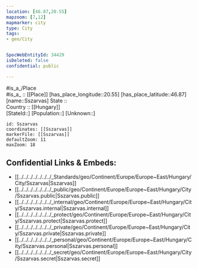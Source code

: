 ```yaml
---
location: [46.87,20.55] 
mapzoom: [7,12] 
mapmarker: city 
type: City
tags:
- geo/City


SpocWebEntityId: 34429
isDeleted: false
confidential: public

---
```

#is_a_/Place  
#is_a_ :: [[Place]] 
[has_place_longitude::20.55] 
[has_place_latitude::46.87] 
[name::Sszarvas] 
State ::  
Country :: [[Hungary]]  
[StateId::] 
[Population::] 
[Unknown::] 


```leaflet
id: Sszarvas
coordinates: [[Sszarvas]] 
markerFile: [[Sszarvas]] 
defaultZoom: 11 
maxZoom: 18
```


## Confidential Links & Embeds: 
- [[../../../../../../../_Standards/geo/Continent/Europe/Europe~East/Hungary/City/Sszarvas|Sszarvas]] 
- [[../../../../../../../_public/geo/Continent/Europe/Europe~East/Hungary/City/Sszarvas.public|Sszarvas.public]] 
- [[../../../../../../../_internal/geo/Continent/Europe/Europe~East/Hungary/City/Sszarvas.internal|Sszarvas.internal]] 
- [[../../../../../../../_protect/geo/Continent/Europe/Europe~East/Hungary/City/Sszarvas.protect|Sszarvas.protect]] 
- [[../../../../../../../_private/geo/Continent/Europe/Europe~East/Hungary/City/Sszarvas.private|Sszarvas.private]] 
- [[../../../../../../../_personal/geo/Continent/Europe/Europe~East/Hungary/City/Sszarvas.personal|Sszarvas.personal]] 
- [[../../../../../../../_secret/geo/Continent/Europe/Europe~East/Hungary/City/Sszarvas.secret|Sszarvas.secret]] 
